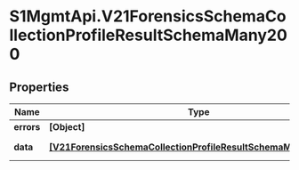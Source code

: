 # S1MgmtApi.V21ForensicsSchemaCollectionProfileResultSchemaMany200

## Properties
Name | Type | Description | Notes
------------ | ------------- | ------------- | -------------
**errors** | **[Object]** | Errors | [optional] 
**data** | [**[V21ForensicsSchemaCollectionProfileResultSchemaMany200Data]**](V21ForensicsSchemaCollectionProfileResultSchemaMany200Data.md) | Response data | [optional] 


